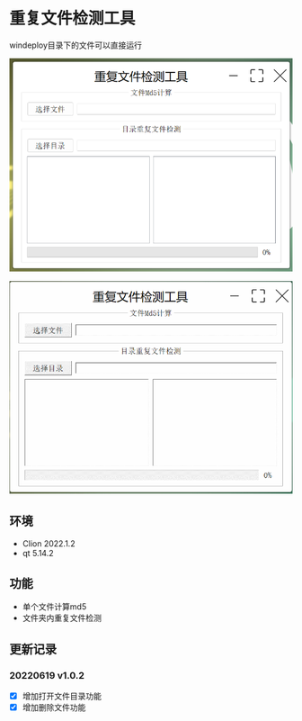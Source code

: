# 重复文件检测工具

windeploy目录下的文件可以直接运行

![](resources/img.png)

![](resources/demo.gif)

## 环境
- Clion 2022.1.2
- qt 5.14.2

## 功能
- 单个文件计算md5
- 文件夹内重复文件检测

## 更新记录
### 20220619 v1.0.2
- [x] 增加打开文件目录功能
- [x] 增加删除文件功能